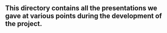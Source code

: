 ## This directory contains all the presentations we gave at various points during the development of the project.